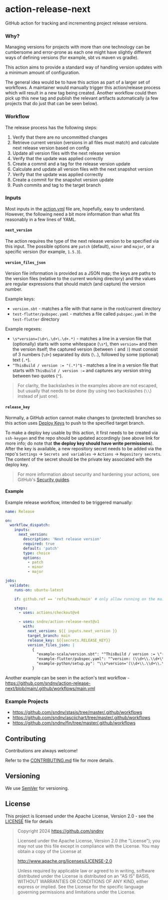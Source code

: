 # action-release-next
GitHub action for tracking and incrementing project release versions.

### Why?
Managing versions for projects with more than one technology can be cumbersome and error-prone as each one might
have slightly different ways of defining versions (for example, sbt vs maven vs gradle).

This action aims to provide a standard way of handling version updates with a minimum amount of configuration.

The general idea would be to have this action as part of a larger set of workflows. A maintainer would manually
trigger this action/release process which will result in a new tag being created. Another workflow could then pick
up this new tag and publish the relevant artifacts automatically (a few projects that do just that can be seen below).

### Workflow
The release process has the following steps:
1) Verify that there are no uncommitted changes
2) Retrieve current version (versions in all files must match) and calculate next release version based on config
3) Update all version files with the next release version
4) Verify that the update was applied correctly
5) Create a commit and a tag for the release version update
6) Calculate and update all version files with the next snapshot version
7) Verify that the update was applied correctly
8) Create a commit for the snapshot version update
9) Push commits and tag to the target branch

### Inputs
Most inputs in the [action.yml](action.yml) file are, hopefully, easy to understand. However, the following need
a bit  more information than what fits reasonably in a few lines of YAML.

#### `next_version`
The action requires the type of the next release version to be specified via this input. The possible
options are `patch` (default), `minor` and `major`, or a specific version (for example, `1.5.3`).

#### `version_files_json`
Version file information is provided as a JSON map; the keys are paths to the version files (relative to the current
working directory) and the values are regular expressions that should match (and capture) the version number.

Example keys:
- `version.sbt` - matches a file with that name in the root/current directory
- `test-flutter/pubspec.yaml` - matches a file called `pubspec.yaml` in the `test-flutter` directory

Example regexes:
- `\s*version=(\d+\.\d+\.\d+.*)` - matches a line in a version file that (optionally) starts with some whitespace (`\s*`), 
then `version=` and then the version itself; the captured version (between `(` and `)`) must consist of 3 numbers (`\d+`)
separated by dots (`\.`), followed by some (optional) text (`.*`).
- `^ThisBuild / version := "(.*)"$` - matches a line in a version file that starts with `ThisBuild / version :=` and
captures any version string between two quotes (`"`).

> For clarity, the backslashes in the examples above are not escaped, but usually that needs to be done (by using two
> backslashes (`\\`) instead of just one).

#### `release_key`
Normally, a GitHub action cannot make changes to (protected) branches so this action uses [Deploy Keys](https://docs.github.com/en/authentication/connecting-to-github-with-ssh/managing-deploy-keys#deploy-keys)
to push to the specified target branch.

To make a deploy key usable by this action, it first needs to be created via `ssh-keygen` and the repo should be updated
accordingly (see above link for more info; do note that **the deploy key should have write permissions**). After the key is available,
a new repository secret needs to be added via the repo's `Settings` -> `Secrets and variables` -> `Actions` -> `Repository secrets`.
The content of the secret should be the private key associated with the deploy key.

> For more information about security and hardening your actions, see GitHub's [Security guides](https://docs.github.com/en/actions/security-guides).

#### Example
Example release workflow, intended to be triggered manually:
````yaml
name: Release

on:
  workflow_dispatch:
    inputs:
      next_version:
        description: 'Next release version'
        required: true
        default: 'patch'
        type: choice
        options:
          - patch
          - minor
          - major

jobs:
  validate:
    runs-on: ubuntu-latest

    if: github.ref == 'refs/heads/main' # only allow running on the main branch

    steps:
      - uses: actions/checkout@v4

      - uses: sndnv/action-release-next@v1
        with:
          next_version: ${{ inputs.next_version }}
          target_branch: main
          release_key: ${{secrets.RELEASE_KEY}}
          version_files_json: |
            {
              "example-scala/version.sbt": "^ThisBuild / version := \"(\\d+\\.\\d+\\.\\d+.*)\"$",
              "example-flutter/pubspec.yaml": "^version: (\\d+\\.\\d+\\.\\d+.*)$",
              "example-python/setup.py": "\\s*version='(\\d+\\.\\d+\\.\\d+.*)'"
            }
````

Another example can be seen in the action's test workflow - https://github.com/sndnv/action-release-next/blob/main/.github/workflows/main.yml

### Example Projects
- https://github.com/sndnv/stasis/tree/master/.github/workflows
- https://github.com/sndnv/asciichart/tree/master/.github/workflows
- https://github.com/sndnv/fin/tree/master/.github/workflows

## Contributing

Contributions are always welcome!

Refer to the [CONTRIBUTING.md](CONTRIBUTING.md) file for more details.

## Versioning

We use [SemVer](http://semver.org/) for versioning.

## License

This project is licensed under the Apache License, Version 2.0 - see the [LICENSE](LICENSE) file for details

> Copyright 2024 https://github.com/sndnv
>
> Licensed under the Apache License, Version 2.0 (the "License");
> you may not use this file except in compliance with the License.
> You may obtain a copy of the License at
>
> http://www.apache.org/licenses/LICENSE-2.0
>
> Unless required by applicable law or agreed to in writing, software
> distributed under the License is distributed on an "AS IS" BASIS,
> WITHOUT WARRANTIES OR CONDITIONS OF ANY KIND, either express or implied.
> See the License for the specific language governing permissions and
> limitations under the License.
